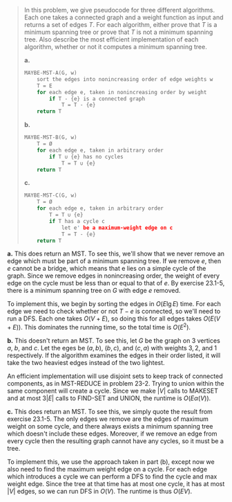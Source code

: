 > In this problem, we give pseudocode for three different algorithms. Each one takes a connected graph and a weight function as input and returns a set of edges $T$. For each algorithm, either prove that $T$ is a minimum spanning tree or prove that $T$ is not a minimum spanning tree. Also describe the most efficient implementation of each algorithm, whether or not it computes a minimum spanning tree.
>
> **a.** 
>
> ```cpp
> MAYBE-MST-A(G, w)
>     sort the edges into nonincreasing order of edge weights w
>     T = E
>     for each edge e, taken in nonincreasing order by weight
>         if T - {e} is a connected graph
>             T = T - {e}
>     return T
> ```
>
> **b.** 
>
> ```cpp
> MAYBE-MST-B(G, w)
>     T = Ø
>     for each edge e, taken in arbitrary order
>         if T ∪ {e} has no cycles
>             T = T ∪ {e}
>     return T
> ```
>
> **c.** 
> 
> ```cpp
> MAYBE-MST-C(G, w)
>     T = Ø
>     for each edge e, taken in arbitrary order
>         T = T ∪ {e}
>         if T has a cycle c
>             let e' be a maximum-weight edge on c
>             T = T - {e}
>     return T
> ```

**a.** This does return an $\text{MST}$. To see this, we'll show that we never remove an edge which must be part of a minimum spanning tree. If we remove $e$, then $e$ cannot be a bridge, which means that e lies on a simple cycle of the graph. Since we remove edges in nonincreasing order, the weight of every edge on the cycle must be less than or equal to that of $e$. By exercise 23.1-5, there is a minimum spanning tree on $G$ with edge $e$ removed.

To implement this, we begin by sorting the edges in $O(E \lg E)$ time. For each edge we need to check whether or not $T - {e}$ is connected, so we'll need to run a $\text{DFS}$. Each one takes $O(V + E)$, so doing this for all edges takes $O(E(V + E))$. This dominates the running time, so the total time is $O(E^2)$.

**b.** This doesn't return an $\text{MST}$. To see this, let $G$ be the graph on 3 vertices $a$, $b$, and $c$. Let the eges be $(a, b)$, $(b, c)$, and $(c, a)$ with weights $3, 2$, and $1$ respectively. If the algorithm examines the edges in their order listed, it will take the two heaviest edges instead of the two lightest. 

An efficient implementation will use disjoint sets to keep track of connected components, as in $\text{MST-REDUCE}$ in problem 23-2. Trying to union within the same component will create a cycle. Since we make $|V|$ calls to $\text{MAKESET}$ and at most $3|E|$ calls to $\text{FIND-SET}$ and $\text{UNION}$, the runtime is $O(E\alpha(V))$.

**c.** This does return an $\text{MST}$. To see this, we simply quote the result from exercise 23.1-5. The only edges we remove are the edges of maximum weight on some cycle, and there always exists a minimum spanning tree which doesn't include these edges. Moreover, if we remove an edge from every cycle then the resulting graph cannot have any cycles, so it must be a tree.

To implement this, we use the approach taken in part (b), except now we also need to find the maximum weight edge on a cycle. For each edge which introduces a cycle we can perform a $\text{DFS}$ to find the cycle and max weight edge. Since the tree at that time has at most one cycle, it has at most $|V|$ edges, so we can run $\text{DFS}$ in $O(V)$. The runtime is thus $O(EV)$.
